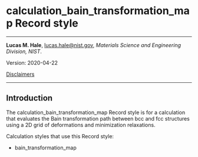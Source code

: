 # calculation_bain_transformation_map Record style

--------------------------------------------------------------------------------

**Lucas M. Hale**, 
[lucas.hale@nist.gov](mailto:lucas.hale@nist.gov?Subject=ipr-demo), 
*Materials Science and Engineering Division, NIST*.

Version: 2020-04-22

[Disclaimers](http://www.nist.gov/public_affairs/disclaimer.cfm) 
 
--------------------------------------------------------------------------------

## Introduction

The calculation_bain_transformation_map Record style is for a calculation
that evaluates the Bain transformation path between bcc and fcc structures
using a 2D grid of deformations and minimization relaxations.

Calculation styles that use this Record style:

- bain_transformation_map
